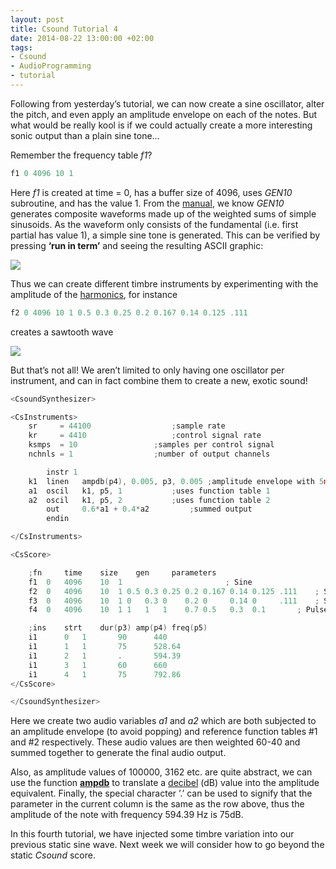 ```yaml
---
layout: post
title: Csound Tutorial 4
date: 2014-08-22 13:00:00 +02:00
tags:
- Csound
- AudioProgramming
- tutorial
---
```

Following from yesterday’s tutorial, we can now create a sine oscillator, alter the pitch, and even apply an amplitude envelope on each of the notes. But what would be really kool is if we could actually create a more interesting sonic output than a plain sine tone…

Remember the frequency table *f1*?

```c
f1 0 4096 10 1
```

Here *f1* is created at time = 0, has a buffer size of 4096, uses *GEN10* subroutine, and has the value 1. From the [manual](http://www.csounds.com/manual/html/GEN10.html), we know *GEN10* generates composite waveforms made up of the weighted sums of simple sinusoids. As the waveform only consists of the fundamental (i.e. first partial has value 1), a simple sine tone is generated. This can be verified by pressing **‘run in term’** and seeing the resulting ASCII graphic:

![]({{site.url}}/assets/images/posts/2014/14-08-22/01.png)

Thus we can create different timbre instruments by experimenting with the amplitude of the [harmonics](https://en.wikipedia.org/wiki/Harmonic), for instance 

```c
f2 0 4096 10 1 0.5 0.3 0.25 0.2 0.167 0.14 0.125 .111
```

creates a sawtooth wave

![]({{site.url}}/assets/images/posts/2014/14-08-22/02.png)

But that’s not all! We aren’t limited to only having one oscillator per instrument, and can in fact combine them to create a new, exotic sound!

```c
<CsoundSynthesizer>

<CsInstruments>
	sr     = 44100					;sample rate
	kr     = 4410					;control signal rate
	ksmps  = 10					;samples per control signal
	nchnls = 1					;number of output channels

		instr 1
	k1	linen	ampdb(p4), 0.005, p3, 0.005	;amplitude envelope with 5ms fade-in and fade-out time
	a1	oscil 	k1, p5, 1			;uses function table 1
	a2	oscil 	k1, p5, 2 			;uses function table 2
		out 	0.6*a1 + 0.4*a2			;summed output
		endin

</CsInstruments>

<CsScore>

	;fn 	time 	size 	gen 	parameters
	f1 	0 	4096 	10 	1 						; Sine
	f2 	0 	4096 	10 	1 0.5 0.3 0.25 0.2 0.167 0.14 0.125 .111 	; Sawtooth
	f3 	0 	4096 	10 	1 0   0.3 0    0.2 0     0.14 0     .111 	; Square
	f4 	0 	4096	10 	1 1   1   1    0.7 0.5   0.3  0.1 		; Pulse

	;ins	strt	dur(p3)	amp(p4)	freq(p5)
	i1   	0	1		90 		440
	i1   	1	1		75		528.64
	i1   	2	1		.		594.39
	i1   	3	1		60		660
	i1   	4 	1		75		792.86
</CsScore>

</CsoundSynthesizer>
```

Here we create two audio variables *a1* and *a2* which are both subjected to an amplitude envelope (to avoid popping) and reference function tables #1 and #2 respectively. These audio values are then weighted 60-40 and summed together to generate the final audio output.

Also, as amplitude values of 100000, 3162 etc. are quite abstract, we can use the function [**ampdb**](http://www.csounds.com/manual/html/ampdb.html) to translate a [decibel](https://en.wikipedia.org/wiki/Decibel) (dB) value into the amplitude equivalent. Finally, the special character ’.’ can be used to signify that the parameter in the current column is the same as the row above, thus the amplitude of the note with frequency 594.39 Hz is 75dB.

In this fourth tutorial, we have injected some timbre variation into our previous static sine wave. Next week we will consider how to go beyond the static *Csound* score.
